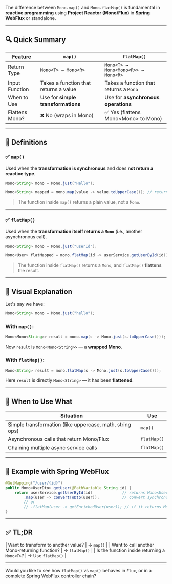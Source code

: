 The difference between `Mono.map()` and `Mono.flatMap()` is fundamental in **reactive programming** using **Project Reactor (Mono/Flux)** in **Spring WebFlux** or standalone.

---

## 🔍 Quick Summary

| Feature        | `map()`                               | `flatMap()`                                |
| -------------- | ------------------------------------- | ------------------------------------------ |
| Return Type    | `Mono<T> → Mono<R>`                   | `Mono<T> → Mono<Mono<R>> → Mono<R>`        |
| Input Function | Takes a function that returns a value | Takes a function that returns a `Mono`     |
| When to Use    | Use for **simple transformations**    | Use for **asynchronous operations**        |
| Flattens Mono? | ❌ No (wraps in Mono)                  | ✅ Yes (flattens Mono\<Mono<R>> to Mono<R>) |

---

## 📘 Definitions

### ✅ `map()`

Used when the **transformation is synchronous** and does **not return a reactive type**.

```java
Mono<String> mono = Mono.just("Hello");

Mono<String> mapped = mono.map(value -> value.toUpperCase()); // returns Mono<String>
```

> The function inside `map()` returns a plain value, not a `Mono`.

---

### ✅ `flatMap()`

Used when the **transformation itself returns a `Mono`** (i.e., another asynchronous call).

```java
Mono<String> mono = Mono.just("userId");

Mono<User> flatMapped = mono.flatMap(id -> userService.getUserById(id)); // getUserById returns Mono<User>
```

> The function inside `flatMap()` returns a `Mono`, and `flatMap()` **flattens** the result.

---

## 🧠 Visual Explanation

Let's say we have:

```java
Mono<String> mono = Mono.just("hello");
```

### With `map()`:

```java
Mono<Mono<String>> result = mono.map(s -> Mono.just(s.toUpperCase()));
```

Now `result` is `Mono<Mono<String>>` — a **wrapped Mono**.

### With `flatMap()`:

```java
Mono<String> result = mono.flatMap(s -> Mono.just(s.toUpperCase()));
```

Here `result` is directly `Mono<String>` — it has been **flattened**.

---

## 🎯 When to Use What

| Situation                                                | Use         |
| -------------------------------------------------------- | ----------- |
| Simple transformation (like uppercase, math, string ops) | `map()`     |
| Asynchronous calls that return Mono/Flux                 | `flatMap()` |
| Chaining multiple async service calls                    | `flatMap()` |

---

## 🔄 Example with Spring WebFlux

```java
@GetMapping("/user/{id}")
public Mono<UserDto> getUser(@PathVariable String id) {
    return userService.getUserById(id)             // returns Mono<User>
        .map(user -> convertToDto(user));          // convert synchronously
        // or
        // .flatMap(user -> getEnrichedUser(user)); // if it returns Mono<UserDto>
}
```

---

## ✅ TL;DR

\| Want to transform to another value? | → `map()` |
\| Want to call another Mono-returning function? | → `flatMap()` |
\| Is the function inside returning a `Mono<T>`? | → Use `flatMap()` |

---

Would you like to see how `flatMap()` vs `map()` behaves in `Flux`, or in a complete Spring WebFlux controller chain?
